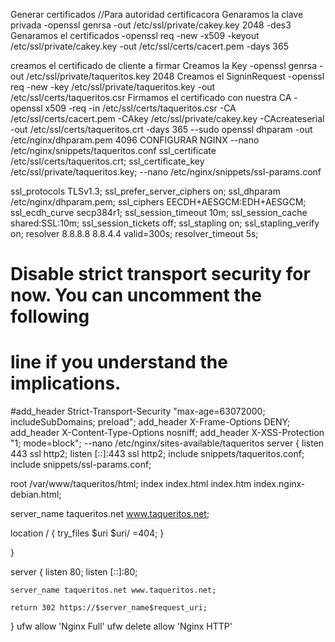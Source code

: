 Generar certificados 
//Para autoridad certificacora
	Genaramos la clave privada
-openssl genrsa -out /etc/ssl/private/cakey.key 2048 -des3
	Genaramos el certificados
-openssl req -new -x509 -keyout /etc/ssl/private/cakey.key -out /etc/ssl/certs/cacert.pem  -days 365

creamos el certificado de cliente a firmar
		Creamos la Key
-openssl genrsa -out /etc/ssl/private/taqueritos.key 2048
	Creamos el SigninRequest
-openssl req -new -key /etc/ssl/private/taqueritos.key -out /etc/ssl/certs/taqueritos.csr
	Firmamos el certificado con nuestra CA
-openssl x509 -req -in /etc/ssl/certs/taqueritos.csr -CA /etc/ssl/certs/cacert.pem -CAkey /etc/ssl/private/cakey.key -CAcreateserial -out /etc/ssl/certs/taqueritos.crt -days 365
--sudo openssl dhparam -out /etc/nginx/dhparam.pem 4096
		CONFIGURAR NGINX
--nano /etc/nginx/snippets/taqueritos.conf
	ssl_certificate /etc/ssl/certs/taqueritos.crt;
	ssl_certificate_key /etc/ssl/private/taqueritos.key;
--nano /etc/nginx/snippets/ssl-params.conf
	
ssl_protocols TLSv1.3;
ssl_prefer_server_ciphers on;
ssl_dhparam /etc/nginx/dhparam.pem; 
ssl_ciphers EECDH+AESGCM:EDH+AESGCM;
ssl_ecdh_curve secp384r1;
ssl_session_timeout  10m;
ssl_session_cache shared:SSL:10m;
ssl_session_tickets off;
ssl_stapling on;
ssl_stapling_verify on;
resolver 8.8.8.8 8.8.4.4 valid=300s;
resolver_timeout 5s;
# Disable strict transport security for now. You can uncomment the following
# line if you understand the implications.
#add_header Strict-Transport-Security "max-age=63072000; includeSubDomains; preload";
add_header X-Frame-Options DENY;
add_header X-Content-Type-Options nosniff;
add_header X-XSS-Protection "1; mode=block";
--nano /etc/nginx/sites-available/taqueritos
	server {
    listen 443 ssl http2;
    listen [::]:443 ssl http2;
    include snippets/taqueritos.conf;
    include snippets/ssl-params.conf;

root /var/www/taqueritos/html;
        index index.html index.htm index.nginx-debian.html;

  server_name taqueritos.net www.taqueritos.net;

  location / {
                try_files $uri $uri/ =404;
        }

}

server {
    listen 80;
    listen [::]:80;

    server_name taqueritos.net www.taqueritos.net;

    return 302 https://$server_name$request_uri;
}
ufw allow 'Nginx Full'
ufw delete allow 'Nginx HTTP'
